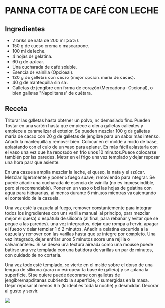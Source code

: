 # PANNA COTTA DE CAFÉ CON LECHE

## Ingredientes

- 2 briks de nata de 200 ml (35%).
- 150 g de queso crema o mascarpone.
- 100 ml de leche.
- 4 hojas de gelatina.
- 60 g de azúcar.
- Una cucharada de café soluble.
- Esencia de vainilla (Opcional).
- 120 g de galletas con cacao (mejor opción: maría de cacao).
- 40 g de mantequilla sin sal.
- Galletas de jengibre con forma de corazón (Mercadona- Opcional), o bien galletas "Napolitanas" de cuétara.


## Receta

Triturar las galletas hasta obtener un polvo, no demasiado fino. Pueden Tostar en una sartén hasta que empiece a oler a galletas calientes y empiece a caramelizar el exterior. Se pueden mezclar 100 g de galletas maría de cacao con 20 g de galletas de jengibre para un sabor más intenso. Añadír la mantequilla y remover bien. Colocar en el molde a modo de base, aplastando con el culo de un vaso para aplanar. Es más fácil aplastarla con el vaso una vez que ha reposado en frío unos 10 minutos.Puede colocarse también por las paredes. Meter en el frigo una vez templado y dejar reposar una hora para que asiente. <br>

En una cazuela amplia mezclar la leche, el queso, la nata y el azúcar. Mezclar ligeramente y poner a fuego suave, removiendo para integrar. Se puede añadir una cucharada de esencia de vainilla (no es imprescindible, pero sí recomendable). Poner en un vaso o bol las hojas de gelatina con agua para hidratarlas, al menos durante 5 minutos mientras va calentando el contenido de la cazuela.<br>

Una vez esté la cazuela al fuego, remover constantemente para integrar todos los ingredientes con una varilla manual (al principo, para mezclar mejor el queso) o espátula de silicona (al final, para rebañar y evitar que se pegue a las paredes). una vez integrados, dejar que rompa a hervir, apagar el fuego y dejar templar 1 ó 2 minutos. Añadir la gelatina escurrida a la cazuela y remover con las varillas hasta que se integre por completo. Una vez integrado, dejar enfriar unos 5 minutos sobre una rejilla o salvamanteles. Si se desea una textura aireada como una mousse puede batirse una vez templada con una batidora de varillas un par de minutos, con cuidado de no cortarla. <br>

Una vez todo esté templado, se vierte en el molde sobre el dorso de una lengua de silicona (para no estropear la base de galleta) y se aplana la superficie. Si se quiere puede decorarse con galletas de jengibre/napolitanas cubriendo la superficie, o sumergidas en la masa. Dejar reposar al menos 6 h (lo ideal es toda la noche) y desmoldar. Decorar al gusto y servir.

<img src="/img/pannaCottaDeCafe.png)"/>